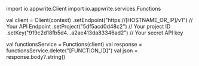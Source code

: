 import io.appwrite.Client
import io.appwrite.services.Functions

val client = Client(context)
  .setEndpoint("https://[HOSTNAME_OR_IP]/v1") // Your API Endpoint
  .setProject("5df5acd0d48c2") // Your project ID
  .setKey("919c2d18fb5d4...a2ae413da83346ad2") // Your secret API key

val functionsService = Functions(client)
val response = functionsService.delete("[FUNCTION_ID]")
val json = response.body?.string()